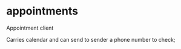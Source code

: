# appointments
Appointment client

Carries calendar and can send to sender a phone number to check; 
